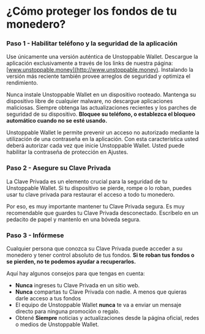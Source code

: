 # ¿Cómo proteger los fondos de tu monedero?

### Paso 1 - Habilitar teléfono y la seguridad de la aplicación

Use únicamente una versión auténtica de Unstoppable Wallet. Descargue la aplicación exclusivamente a través de los links de nuestra página: [www.unstoppable.money](http://www.unstoppable.money). Instalando la versión más reciente también provee arreglos de seguridad y optimiza el rendimiento.

Nunca instale Unstoppable Wallet en un dispositivo rooteado. Mantenga su dispositivo libre de cualquier malware, no descargue aplicaciones maliciosas. Siempre obtenga las actualizaciones recientes y los parches de seguridad de su dispositivo. **Bloquee su teléfono, o establezca el bloqueo automático cuando no se esté usando.**

Unstoppable Wallet le permite prevenir un acceso no autorizado mediante la utilización de una contraseña en la aplicación. Con esta característica usted deberá autorizar cada vez que inicie Unstoppable Wallet. Usted puede habilitar la contraseña de protección en Ajustes.

### Paso 2 - Asegure su Clave Privada

La Clave Privada es un elemento crucial para la seguridad de tu Unstoppable Wallet. Si tu dispositivo se pierde, rompe o lo roban, puedes usar tu clave privada para restaurar el acceso a todo tu monedero.

Por eso, es muy importante mantener tu Clave Privada segura. Es muy recomendable que guardes tu Clave Privada desconectado. Escríbelo en un pedacito de papel y mantenlo en una bóveda segura.

### Paso 3  - Infórmese

Cualquier persona que conozca su Clave Privada puede acceder a su monedero y tener control absoluto de tus fondos. **Si te roban tus fondos o se pierden, no te podemos ayudar a recuperarlos.**

Aquí hay algunos consejos para que tengas en cuenta:

- **Nunca** ingreses tu Clave Privada en un sitio web.
- **Nunca** compartas tu Clave Privada con nadie. A menos que quieras darle acceso a tus fondos 
- El equipo de Unstoppable Wallet **nunca** te va a enviar un mensaje directo para ninguna promoción o regalo.
- Obtené **Siempre** noticias y actualizaciones desde la página oficial, redes o medios de Unstoppable Wallet.

